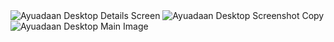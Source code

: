 <div class="font-sans leading-relaxed text-gray-800 mx-auto my-2 p-4 bg-white rounded-xl shadow-lg max-w-4xl w-[calc(100%-20px)] relative overflow-hidden">
  <div class="absolute top-0 left-0 w-full h-2 bg-orange-500 rounded-t-xl"></div>
  <div class="grid grid-cols-1 sm:grid-cols-2 gap-4 mt-4">
    <img src="/projects/ayudaan-desktop/details.png" alt="Ayuadaan Desktop Details Screen" class="rounded-lg shadow-md" />
     <img src="/projects/ayudaan-desktop/image copy.png" alt="Ayuadaan Desktop Screenshot Copy" class="rounded-lg shadow-md" />
    <img src="/projects/ayudaan-desktop/image.png" alt="Ayuadaan Desktop Main Image" class="rounded-lg shadow-md" />
  </div>
</div>